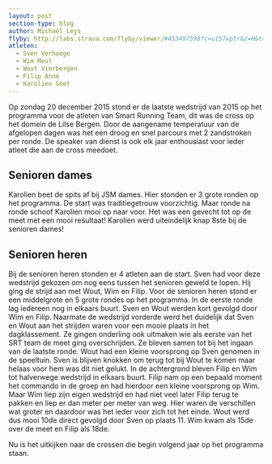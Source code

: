 ```yaml
---
layout: post
section-type: blog
author: Michaël Leys
flyby: http://labs.strava.com/flyby/viewer/#453497598?c=u157wptr&z=H&t=1MThii&a=_tIHG3ZFChv9QQwb
atleten:
  - Sven Verhaege
  - Wim Meul
  - Wout Vierbergen
  - Filip Anné
  - Karolien Smet
---
```


Op zondag 20 december 2015 stond er de laatste wedstrijd van 2015 op het programma voor de atleten van Smart Running Team, dit was de cross op het domein de Lilse Bergen.
Door de aangename temperatuur van de afgelopen dagen was het een droog en snel parcours met 2 zandstroken per ronde.
De speaker van dienst is ook elk jaar enthousiast voor ieder atleet die aan de cross meedoet.

<!--more-->

## Senioren dames
Karolien beet de spits af bij JSM dames. Hier stonden er 3 grote ronden op het programma.
De start was traditiegetrouw voorzichtig. Maar ronde na ronde schoof Karolien mooi op naar voor. Het was een gevecht tot op de meet met een mooi resultaat!
Karolien werd uiteindelijk knap 8ste bij de senioren dames!


## Senioren heren
Bij de senioren heren stonden er 4 atleten aan de start. Sven had voor deze wedstrijd gekozen om nog eens tussen het senioren geweld te lopen.
Hij ging de strijd aan met Wout, Wim en Filip.
Voor de senioren heren stond er een middelgrote en 5 grote rondes op het programma.
In de eerste ronde lag iedereen nog in elkaars buurt. Sven en Wout werden kort gevolgd door Wim en Filip.
Naarmate de wedstrijd vorderde werd het duidelijk dat Sven en Wout aan het strijden waren voor een mooie plaats in het dagklassement. Ze gingen onderling ook uitmaken wie als eerste van het SRT team de meet ging overschrijden.
Ze bleven samen tot bij het ingaan van de laatste ronde. Wout had een kleine voorsprong op Sven genomen in de speeltuin. Sven is blijven knokken om terug tot bij Wout te komen maar helaas voor hem was dit niet gelukt.
In de achtergrond bleven Filip en Wim tot halverwege wedstrijd in elkaars buurt. Filip nam op een bepaald moment het commando in de groep en had hierdoor een kleine voorsprong op Wim. Maar Wim liep zijn eigen wedstrijd en had niet veel later Filip terug te pakken en liep er dan meter per meter van weg. Hier waren de verschillen wat groter en daardoor was het ieder voor zich tot het einde.
Wout werd dus mooi 10de direct gevolgd door Sven op plaats 11.
Wim kwam als 15de over de meet en Filip als 18de.

Nu is het uitkijken naar de crossen die begin volgend jaar op het programma staan.
